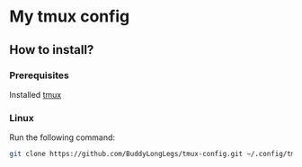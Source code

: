 # My tmux config

## How to install?

### Prerequisites
Installed [tmux](https://github.com/tmux/tmux/wiki/Installing)

### Linux
Run the following command:
```bash
git clone https://github.com/BuddyLongLegs/tmux-config.git ~/.config/tmux
```
